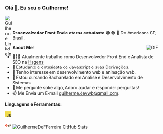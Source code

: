 <!-- <h3 title="hehehe"> Hi there! 👋</h3> -->


<h3 title="hehehe"> Olá 👋, Eu sou o Guilherme!</h3>

<a href="https://www.linkedin.com/in/guilherme-de-freitas-ferreira-019a60160/">
  <img align="left" alt="Guilherme LinkdeIn" width="24px" src="https://cdn.jsdelivr.net/npm/simple-icons@v3/icons/linkedin.svg" />
</a>
<!--
  <a href="https://www.instagram.com/">
  <img align="left" alt="Guilherme Instagram" width="24px" src="https://cdn.jsdelivr.net/npm/simple-icons@v3/icons/instagram.svg" />
</a>
<a href="https://www.facebook.com/">
  <img align="left" alt="Guilherme Facebook" width="24px" src="https://cdn.jsdelivr.net/npm/simple-icons@v3/icons/facebook.svg" />
</a>
<img src="https://komarev.com/ghpvc/?username=GuilhermeDeFFerreira&color=blueviolet" align="left">
-->



<br />
<br />

 **Desenvolvedor Front End e eterno estudante 😄 😄** 🚀 De Americana SP, Brasil.
 <!-- Currently, I'm a Community Team Member 🙍🏽‍♂️ [@CallmeMehdi](https://github.com/CallmeMehdi), Kaggler 👨🏽‍💻 [@Kaggle](https://www.kaggle.com/mehdimabrouki), and an Artificial Intelligence intern 👨🏽‍💼.  -->

  <img align="right" alt="GIF" src="https://i.pinimg.com/originals/e4/26/70/e426702edf874b181aced1e2fa5c6cde.gif" />


**About Me!**

- 👨🏽‍💻 Atualmente trabalho como Desenvolvedor Front End e Analista de SEO na <a href="https://hagens.com.br/"> Hagens </a>
- 🌱 Estudante e entusiasta de Javascript e suas Derivações. 
- 🤔 Tenho interesse em desenvolvimento web e animação web.
- 💼 Estou cursando Bacharelado em Análise e Desenvolvimento de Sistemas.
- 💬 Me pergunte sobe algo, Adoro ajudar e responder perguntas!
- 📫 Me Envia um E-mail [guilherme.devwb@gmail.com](mailto:guilherme.devwb@gmail.com).

<!--
- 📝 See my [Curriculum Vitae](https://drive.google.com/file/d/1PxlxLA6vGXslYmwybcA_dlr4uQhq-tkm/view?usp=sharing) to get more info.
-->


**Linguagens e Ferramentas:**  


<code><img height="20" src="https://raw.githubusercontent.com/github/explore/80688e429a7d4ef2fca1e82350fe8e3517d3494d/topics/javascript/javascript.png"></code>

<!--
  <code><img height="20" src="https://raw.githubusercontent.com/github/explore/80688e429a7d4ef2fca1e82350fe8e3517d3494d/topics/react/react.png"></code>
<code><img height="20" src="https://raw.githubusercontent.com/github/explore/80688e429a7d4ef2fca1e82350fe8e3517d3494d/topics/nodejs/nodejs.png"></code>
<code><img height="20" src="https://raw.githubusercontent.com/github/explore/80688e429a7d4ef2fca1e82350fe8e3517d3494d/topics/cpp/cpp.png"></code>
<code><img height="20" src="https://raw.githubusercontent.com/github/explore/80688e429a7d4ef2fca1e82350fe8e3517d3494d/topics/mysql/mysql.png"></code>
-->

<code><img height="20" src="https://raw.githubusercontent.com/github/explore/80688e429a7d4ef2fca1e82350fe8e3517d3494d/topics/git/git.png"></code>
<img src="https://github-readme-stats.vercel.app/api?username=GuilhermeDeFFerreira&show_icons=true&hide_border=true&count_private=true&theme=shades-of-purple&icon_color=fad000" alt="GuilhermeDeFFerreira GitHub Stats">
